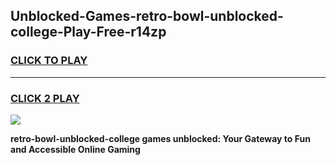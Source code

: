 
## Unblocked-Games-retro-bowl-unblocked-college-Play-Free-r14zp
<h3>
<a href="https://premium76.site?title=retro-bowl-unblocked-college&ref=20M">CLICK TO PLAY</a></h3>
<hr>

<h3>
<a href="https://premium76.site?title=retro-bowl-unblocked-college&ref=20M">CLICK 2 PLAY</a>
  
</h3>

<a href="https://premium76.site?title=retro-bowl-unblocked-college&ref=19M"><img src="https://clearcache.store/games.png"></a>


**retro-bowl-unblocked-college games unblocked: Your Gateway to Fun and Accessible Online Gaming**
